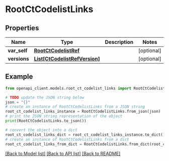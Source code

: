 # RootCtCodelistLinks


## Properties

Name | Type | Description | Notes
------------ | ------------- | ------------- | -------------
**var_self** | [**RootCtCodelistRef**](RootCtCodelistRef.md) |  | [optional] 
**versions** | [**List[CtCodelistRefVersion]**](CtCodelistRefVersion.md) |  | [optional] 

## Example

```python
from openapi_client.models.root_ct_codelist_links import RootCtCodelistLinks

# TODO update the JSON string below
json = "{}"
# create an instance of RootCtCodelistLinks from a JSON string
root_ct_codelist_links_instance = RootCtCodelistLinks.from_json(json)
# print the JSON string representation of the object
print(RootCtCodelistLinks.to_json())

# convert the object into a dict
root_ct_codelist_links_dict = root_ct_codelist_links_instance.to_dict()
# create an instance of RootCtCodelistLinks from a dict
root_ct_codelist_links_from_dict = RootCtCodelistLinks.from_dict(root_ct_codelist_links_dict)
```
[[Back to Model list]](../README.md#documentation-for-models) [[Back to API list]](../README.md#documentation-for-api-endpoints) [[Back to README]](../README.md)


